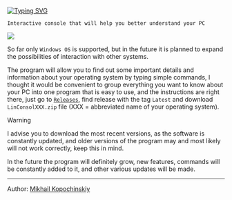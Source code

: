 [![Typing SVG](https://readme-typing-svg.demolab.com?font=Tiny5&size=50&pause=1000&color=27F741&vCenter=true&width=435&lines=LINCONSOL)](https://git.io/typing-svg)

`Interactive console that will help you better understand your PC`

<img src="https://habrastorage.org/webt/9n/im/pc/9nimpc9eytjtr3go9e9emidbyge.gif"/>

So far only `Windows OS` is supported, but in the future it is planned to expand the possibilities of interaction with other systems.

The program will allow you to find out some important details and information about your operating system by typing simple commands, I thought it would be convenient to group everything you want to know about your PC into one program that is easy to use, and the instructions are right there, just go to [`Releases`](https://github.com/linkoffee/linconsol/releases), find release with the tag `Latest` and download `LinConsolXXX.zip` file (XXX = abbreviated name of your operating system).

> [!WARNING]
> I advise you to download the most recent versions, as the software is constantly updated, and older versions of the program may and most likely will not work correctly, keep this in mind.

In the future the program will definitely grow, new features, commands will be constantly added to it, and other various updates will be made.

---

Author: [Mikhail Kopochinskiy](https://github.com/linkoffee)
